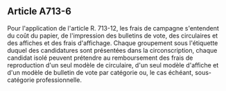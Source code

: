 Article A713-6
----
Pour l'application de l'article R. 713-12, les frais de campagne s'entendent du
coût du papier, de l'impression des bulletins de vote, des circulaires et des
affiches et des frais d'affichage. Chaque groupement sous l'étiquette duquel des
candidatures sont présentées dans la circonscription, chaque candidat isolé
peuvent prétendre au remboursement des frais de reproduction d'un seul modèle de
circulaire, d'un seul modèle d'affiche et d'un modèle de bulletin de vote par
catégorie ou, le cas échéant, sous-catégorie professionnelle.
